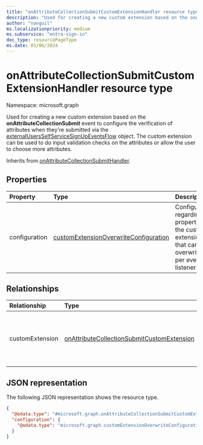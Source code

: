 ```yaml
---
title: "onAttributeCollectionSubmitCustomExtensionHandler resource type"
description: "Used for creating a new custom extension based on the onAttributeCollectionSubmit event to configure the collection of attributes upon user sign-up."
author: "nanguil"
ms.localizationpriority: medium
ms.subservice: "entra-sign-in"
doc_type: resourcePageType
ms.date: 03/06/2024
---
```


# onAttributeCollectionSubmitCustomExtensionHandler resource type

Namespace: microsoft.graph

Used for creating a new custom extension based on the **onAttributeCollectionSubmit** event to configure the verification of attributes when they're submitted via the [externalUsersSelfServiceSignUpEventsFlow](../resources/externalUsersSelfServiceSignUpEventsFlow.md) object. The custom extension can be used to do input validation checks on the attributes or allow the user to choose more attributes.

Inherits from [onAttributeCollectionSubmitHandler](../resources/onattributecollectionsubmithandler.md).

## Properties
|Property|Type|Description|
|:---|:---|:---|
|configuration|[customExtensionOverwriteConfiguration](../resources/customextensionoverwriteconfiguration.md)|Configuration regarding properties of the custom extension that can be overwritten per event listener.|

## Relationships
|Relationship|Type|Description|
|:---|:---|:---|
|customExtension|[onAttributeCollectionSubmitCustomExtension](../resources/onattributecollectionsubmitcustomextension.md)|Used for creating a new custom extension based on the **onAttributeCollectionSubmit** event to configure the collection of attributes upon user sign-up.|

## JSON representation
The following JSON representation shows the resource type.
<!-- {
  "blockType": "resource",
  "@odata.type": "microsoft.graph.onAttributeCollectionSubmitCustomExtensionHandler"
}
-->
``` json
{
  "@odata.type": "#microsoft.graph.onAttributeCollectionSubmitCustomExtensionHandler",
  "configuration": {
    "@odata.type": "microsoft.graph.customExtensionOverwriteConfiguration"
  }
}
```

